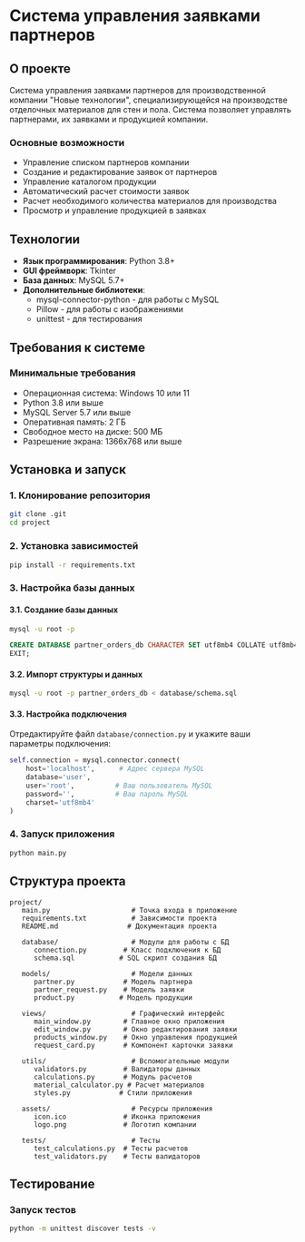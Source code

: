 # Система управления заявками партнеров

## О проекте

Система управления заявками партнеров для производственной компании "Новые технологии", специализирующейся на производстве отделочных материалов для стен и пола. Система позволяет управлять партнерами, их заявками и продукцией компании.

### Основные возможности

- Управление списком партнеров компании
- Создание и редактирование заявок от партнеров
- Управление каталогом продукции
- Автоматический расчет стоимости заявок
- Расчет необходимого количества материалов для производства
- Просмотр и управление продукцией в заявках

## Технологии

- **Язык программирования**: Python 3.8+
- **GUI фреймворк**: Tkinter
- **База данных**: MySQL 5.7+
- **Дополнительные библиотеки**: 
  - mysql-connector-python - для работы с MySQL
  - Pillow - для работы с изображениями
  - unittest - для тестирования

## Требования к системе

### Минимальные требования
- Операционная система: Windows 10 или 11
- Python 3.8 или выше
- MySQL Server 5.7 или выше
- Оперативная память: 2 ГБ
- Свободное место на диске: 500 МБ
- Разрешение экрана: 1366x768 или выше

## Установка и запуск

### 1. Клонирование репозитория
```bash
git clone .git
cd project
```

### 2. Установка зависимостей
```bash
pip install -r requirements.txt
```

### 3. Настройка базы данных

#### 3.1. Создание базы данных
```bash
mysql -u root -p
```

```sql
CREATE DATABASE partner_orders_db CHARACTER SET utf8mb4 COLLATE utf8mb4_unicode_ci;
EXIT;
```

#### 3.2. Импорт структуры и данных
```bash
mysql -u root -p partner_orders_db < database/schema.sql
```

#### 3.3. Настройка подключения
Отредактируйте файл `database/connection.py` и укажите ваши параметры подключения:
```python
self.connection = mysql.connector.connect(
    host='localhost',      # Адрес сервера MySQL
    database='user',
    user='root',          # Ваш пользователь MySQL
    password='',          # Ваш пароль MySQL
    charset='utf8mb4'
)
```

### 4. Запуск приложения
```bash
python main.py
```

## Структура проекта

```
project/
   main.py                    # Точка входа в приложение
   requirements.txt           # Зависимости проекта
   README.md                 # Документация проекта

   database/                  # Модули для работы с БД
      connection.py         # Класс подключения к БД
      schema.sql           # SQL скрипт создания БД

   models/                    # Модели данных
      partner.py            # Модель партнера
      partner_request.py    # Модель заявки
      product.py           # Модель продукции

   views/                     # Графический интерфейс
      main_window.py        # Главное окно приложения
      edit_window.py        # Окно редактирования заявки
      products_window.py    # Окно управления продукцией
      request_card.py       # Компонент карточки заявки

   utils/                     # Вспомогательные модули
      validators.py         # Валидаторы данных
      calculations.py       # Модуль расчетов
      material_calculator.py # Расчет материалов
      styles.py            # Стили приложения

   assets/                    # Ресурсы приложения
      icon.ico              # Иконка приложения
      logo.png              # Логотип компании

   tests/                     # Тесты
      test_calculations.py  # Тесты расчетов
      test_validators.py    # Тесты валидаторов
```

## Тестирование

### Запуск тестов
```bash
python -m unittest discover tests -v
```
